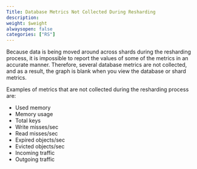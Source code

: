 ```yaml
---
Title: Database Metrics Not Collected During Resharding
description: 
weight: $weight
alwaysopen: false
categories: ["RS"]
---
```

Because data is being moved around across shards during the resharding
process, it is impossible to report the values of some of the metrics in
an accurate manner. Therefore, several database metrics are not
collected, and as a result, the graph is blank when you view the
database or shard metrics.

Examples of metrics that are not collected during the resharding process
are:

- Used memory
- Memory usage
- Total keys
- Write misses/sec
- Read misses/sec
- Expired objects/sec
- Evicted objects/sec
- Incoming traffic
- Outgoing traffic
